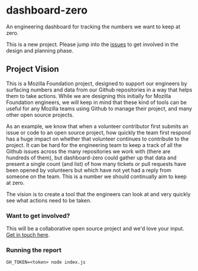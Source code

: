 # dashboard-zero
An engineering dashboard for tracking the numbers we want to keep at zero.

This is a new project. Please jump into the [issues](https://github.com/adamlofting/dashboard-zero/) to get involved in the design and planning phase.

## Project Vision

This is a Mozilla Foundation project, designed to support our engineers by surfacing numbers and data from our Github repositories in a way that helps them to take actions. While we are designing this initially for Mozilla Foundation engineers, we will keep in mind that these kind of tools can be useful for any Mozilla teams using Github to manage their project, and many other open source projects.

As an example, we know that when a volunteer contributor first submits an issue or code to an open source project, how quickly the team first respond has a huge impact on whether that volunteer continues to contribute to the project. It can be hard for the engineering team to keep a track of all the Github issues across the many repositories we work with (there are hundreds of them), but dashboard-zero could gather up that data and present a single count (and list) of how many tickets or pull requests have been opened by volunteers but which have not yet had a reply from someone on the team. This is a number we should continually aim to keep at zero.

The vision is to create a tool that the engineers can look at and very quickly see what actions need to be taken.

### Want to get involved?

This will be a collaborative open source project and we'd love your input. [Get in touch here](https://wiki.mozilla.org/Foundation/Metrics/Contribute).

### Running the report

````
GH_TOKEN=<token> node index.js
````
